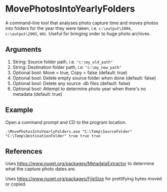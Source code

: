 # MovePhotosIntoYearlyFolders
A command-line tool that analyses photo capture time and moves photos into folders for the year they were taken, i.e. `c:\output\2004`, `c:\output\2005`, etc. Useful for bringing order to huge photo archives.

## Arguments
1. String: Source folder path, i.e. `"c:\my_old_path"`
2. String: Destination folder path, i.e. `"c:\my_new_path"`
3. Optional bool: Move = true, Copy = false (default: true)
4. Optional bool: Delete empty source folder when done (default: false)
5. Optional bool: Delete any source .db files (default: false)
6. Optional bool: Attempt to determine photo year when there's no metadata (default: true)

## Example
Open a command prompt and CD to the program location.

`.\MovePhotosIntoYearlyFolders.exe "C:\Temp\SourceFolder" "C:\Temp\DestinationFolder" true true true`

## References
Uses https://www.nuget.org/packages/MetadataExtractor to determine what the capture photo dates are.

Uses https://www.nuget.org/packages/FileSize for prettifying bytes moved or copied.